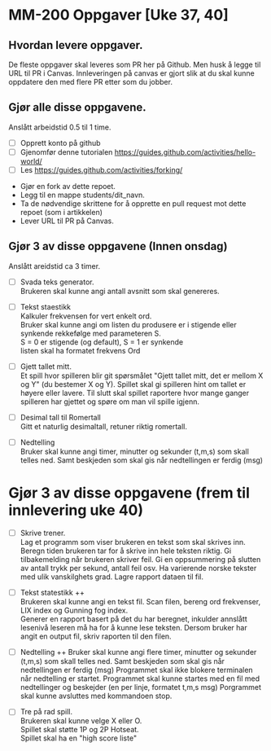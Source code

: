 # MM-200 Oppgaver [Uke 37, 40]

## Hvordan levere oppgaver.
De fleste oppgaver skal leveres som PR her på Github.
Men husk å legge til URL til PR i Canvas. Innleveringen på canvas er gjort slik at du skal kunne oppdatere den med flere PR etter som du jobber. 



## Gjør alle disse oppgavene.

Anslått arbeidstid 0.5 til 1 time. 

- [ ] Opprett konto på github
- [ ] Gjenomfør denne tutorialen https://guides.github.com/activities/hello-world/ 
- [ ] Les https://guides.github.com/activities/forking/  
- Gjør en fork av dette repoet.  
- Legg til en mappe students/dit_navn.  
- Ta de nødvendige skrittene for å opprette en pull request mot dette repoet (som i artikkelen)
- Lever URL til PR på Canvas.

## Gjør 3 av disse oppgavene (Innen onsdag)

Anslått areidstid ca 3 timer.

- [ ] Svada teks generator.  
Brukeren skal kunne angi antall avsnitt som skal genereres. 

- [ ] Tekst staestikk  
Kalkuler frekvensen for vert enkelt ord.  
Bruker skal kunne angi om listen du produsere er i stigende eller synkende rekkefølge med parameteren S.  
S = 0 er stigende (og default), S = 1 er synkende  
listen skal ha formatet frekvens Ord

- [ ] Gjett tallet mitt.   
Et spill hvor spilleren blir git spørsmålet "Gjett tallet mitt, det er mellom X og Y" (du bestemer X og Y). Spillet skal gi spilleren hint om tallet er høyere eller lavere.
Til slutt skal spillet raportere hvor mange ganger spilleren har gjettet og spøre om man vil spille igjenn. 

- [ ] Desimal tall til Romertall  
Gitt et naturlig desimaltall, retuner riktig romertall. 

- [ ] Nedtelling  
Bruker skal kunne angi timer, minutter og sekunder (t,m,s) som skall telles ned. Samt beskjeden som skal gis når nedtellingen er ferdig (msg)


# Gjør 3 av disse oppgavene (frem til innlevering uke 40)

- [ ] Skrive trener.  
Lag et programm som viser brukeren en tekst som skal skrives inn. Beregn tiden brukeren tar for å skrive inn hele teksten riktig.
Gi tilbakemelding når brukeren skriver feil. Gi en oppsummering på slutten av antall trykk per sekund, antall feil osv. Ha varierende 
norske tekster med ulik vanskilghets grad. Lagre rapport dataen til fil. 

- [ ] Tekst statestikk ++  
Brukeren skal kunne angi en tekst fil. Scan filen, bereng ord frekvenser, LIX index og Gunning fog index.  
Generer en rapport basert på det du har beregnet, inkulder annslått lesenivå leseren må ha for å kunne lese teksten. 
Dersom bruker har angit en output fil, skriv raporten til den filen.  

- [ ] Nedtelling ++
Bruker skal kunne angi flere timer, minutter og sekunder (t,m,s) som skall telles ned. Samt beskjeden som skal gis når nedtellingen er ferdig (msg)
Programmet skal ikke blokere terminalen når nedtelling er startet. 
Programmet skal kunne startes med en fil med nedtellinger og beskejder (en per linje, formatet t,m,s msg)
Porgrammet skal kunne avsluttes med kommandoen stop.

- [ ] Tre på rad spill.  
Brukeren skal kunne velge X eller O.  
Spillet skal støtte 1P og 2P Hotseat.  
Spillet skal ha en "high score liste" 